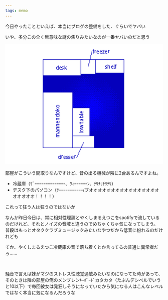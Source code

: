 ```yaml
---
tags: memo
---
```

今日やったことといえば、本当にブログの整備をした、ぐらいでヤバい

いや、多分この全く無意味な謎の焦りみたいなのが一番ヤバいのだと思う

![](../assets/images/2024-05-05T000746.png)

部屋がこういう間取りなんですけど、音の出る機械が隣に2台あるんですよね。

- 冷蔵庫（ｻﾞｰｰｰｰｰｰｰｰｰｰｰｰｰｰ、ｳｨｰｰｰｰｰｰﾝ、ﾁﾘﾁﾘﾁﾘﾁﾘ）
- デスク下のパソコン（ｻｰｰｰｰｰｰｰｰｰｰｰ/ブオオオオオオオオオオオオオオオオオオオオオ！！！！）

これって狂う人は狂うのではないか

なんか昨日今日は、常に相対性理論とやくしまるえつこをspotifyで流しているのだけれど、それとノイズの音域と違うのでめちゃくちゃ気になってしまう。
普段はもっとオタククラブミュージックみたいなやつだから低音に紛れるのだけれども

てか、やくしまるえつこ冷蔵庫の音で落ち着くとか言ってるの普通に異常者だろ……

<br>

騒音で言えば妹がマジのストレス性聴覚過敏みたいなのになってた時があって、そのときは隣の部屋の俺のメンブレンｷｰﾎﾞｰﾄﾞカタカタ（たぶんデシベルでいうと10以下）で毎回彼女は発狂しそうになっていたから気になる人はこんなレベルではなく本当に気になるんだろうな



